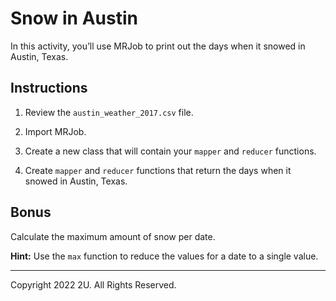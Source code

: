 # Snow in Austin

In this activity, you’ll use MRJob to print out the days when it snowed in Austin, Texas.

## Instructions

1. Review the `austin_weather_2017.csv` file.

2. Import MRJob.

3. Create a new class that will contain your `mapper` and `reducer` functions.

4. Create `mapper` and `reducer` functions that return the days when it snowed in Austin, Texas. 

## Bonus

Calculate the maximum amount of snow per date.

**Hint:** Use the `max` function to reduce the values for a date to a single value.

---

Copyright 2022 2U. All Rights Reserved.